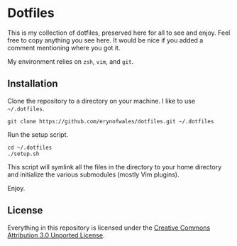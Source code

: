 Dotfiles
========

This is my collection of dotfiles, preserved here for all to see and enjoy.
Feel free to copy anything you see here. It would be nice if you added a
comment mentioning where you got it.

My environment relies on `zsh`, `vim`, and `git`.

## Installation

Clone the repository to a directory on your machine. I like to use
`~/.dotfiles`.

    git clone https://github.com/erynofwales/dotfiles.git ~/.dotfiles

Run the setup script.

    cd ~/.dotfiles
    ./setup.sh

This script will symlink all the files in the directory to your home directory
and initialize the various submodules (mostly Vim plugins).

Enjoy.

## License

Everything in this repository is licensed under the [Creative Commons
Attribution 3.0 Unported License][ccaul].

[ccaul]: http://creativecommons.org/licenses/by/3.0/
